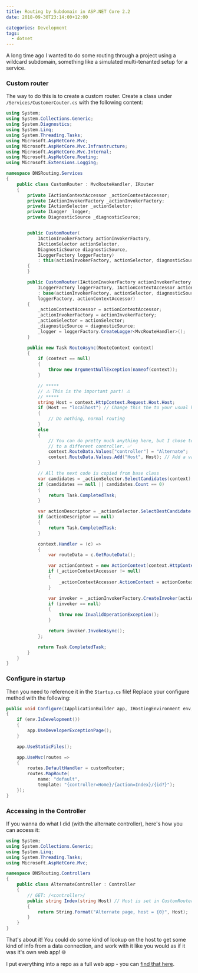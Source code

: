 ```yaml
---
title: Routing by Subdomain in ASP.NET Core 2.2
date: 2018-09-30T23:14:00+12:00

categories: Development
tags:
  - dotnet
---
```


A long time ago I wanted to do some routing through a project using a wildcard subdomain, something like a simulated multi-tenanted setup for a service.

### Custom router

The way to do this is to create a custom router. Create a class under `/Services/CustomerCouter.cs` with the following content:

```cs
using System;
using System.Collections.Generic;
using System.Diagnostics;
using System.Linq;
using System.Threading.Tasks;
using Microsoft.AspNetCore.Mvc;
using Microsoft.AspNetCore.Mvc.Infrastructure;
using Microsoft.AspNetCore.Mvc.Internal;
using Microsoft.AspNetCore.Routing;
using Microsoft.Extensions.Logging;

namespace DNSRouting.Services
{
    public class CustomRouter : MvcRouteHandler, IRouter
    {
        private IActionContextAccessor _actionContextAccessor;
        private IActionInvokerFactory _actionInvokerFactory;
        private IActionSelector _actionSelector;
        private ILogger _logger;
        private DiagnosticSource _diagnosticSource;


        public CustomRouter(
            IActionInvokerFactory actionInvokerFactory,
            IActionSelector actionSelector,
            DiagnosticSource diagnosticSource,
            ILoggerFactory loggerFactory)
            : this(actionInvokerFactory, actionSelector, diagnosticSource, loggerFactory, actionContextAccessor: null)
        {
        }

        public CustomRouter(IActionInvokerFactory actionInvokerFactory, IActionSelector actionSelector, DiagnosticSource diagnosticSource,
            ILoggerFactory loggerFactory, IActionContextAccessor actionContextAccessor)
            : base(actionInvokerFactory, actionSelector, diagnosticSource,
            loggerFactory, actionContextAccessor)
        {
            _actionContextAccessor = actionContextAccessor;
            _actionInvokerFactory = actionInvokerFactory;
            _actionSelector = actionSelector;
            _diagnosticSource = diagnosticSource;
            _logger = loggerFactory.CreateLogger<MvcRouteHandler>();
        }

        public new Task RouteAsync(RouteContext context)
        {
            if (context == null)
            {
                throw new ArgumentNullException(nameof(context));
            }

            // *****
            // ⚠️ This is the important part! ⚠️
            // *****
            string Host = context.HttpContext.Request.Host.Host;
            if (Host == "localhost") // Change this the to your usual host
            {
                // Do nothing, normal routing
            }
            else
            {
                // You can do pretty much anything here, but I chose to switch
                // to a different controller. ✅
                context.RouteData.Values["controller"] = "Alternate";
                context.RouteData.Values.Add("Host", Host); // Add a variable for fun
            }

            // All the next code is copied from base class
            var candidates = _actionSelector.SelectCandidates(context);
            if (candidates == null || candidates.Count == 0)
            {
                return Task.CompletedTask;
            }

            var actionDescriptor = _actionSelector.SelectBestCandidate(context, candidates);
            if (actionDescriptor == null)
            {
                return Task.CompletedTask;
            }

            context.Handler = (c) =>
            {
                var routeData = c.GetRouteData();

                var actionContext = new ActionContext(context.HttpContext, routeData, actionDescriptor);
                if (_actionContextAccessor != null)
                {
                    _actionContextAccessor.ActionContext = actionContext;
                }

                var invoker = _actionInvokerFactory.CreateInvoker(actionContext);
                if (invoker == null)
                {
                    throw new InvalidOperationException();
                }

                return invoker.InvokeAsync();
            };

            return Task.CompletedTask;
        }
    }
}
```

### Configure in startup

Then you need to reference it in the `Startup.cs` file! Replace your configure method with the following:

```cs
public void Configure(IApplicationBuilder app, IHostingEnvironment env, CustomRouter customRouter)
{
    if (env.IsDevelopment())
    {
        app.UseDeveloperExceptionPage();
    }

    app.UseStaticFiles();

    app.UseMvc(routes =>
    {
        routes.DefaultHandler = customRouter;
        routes.MapRoute(
            name: "default",
            template: "{controller=Home}/{action=Index}/{id?}");
    });
}
```

### Accessing in the Controller

If you wanna do what I did (with the alternate controller), here's how you can access it:

```cs
using System;
using System.Collections.Generic;
using System.Linq;
using System.Threading.Tasks;
using Microsoft.AspNetCore.Mvc;

namespace DNSRouting.Controllers
{
    public class AlternateController : Controller
    {
        // GET: /<controller>/
        public string Index(string Host) // Host is set in CustomRouter
        {
            return String.Format("Alternate page, host = {0}", Host);
        }
    }
}
```

That's about it! You could do some kind of lookup on the host to get some kind of info from a data connection, and work with it like you would as if it was it's own web app! 🌐

I put everything into a repo as a full web app - you can [find that here](https://github.com/crookm/dnsrouting/tree/c0d4e5700cc7cdf750205d37dc7c319dd241c0d9).